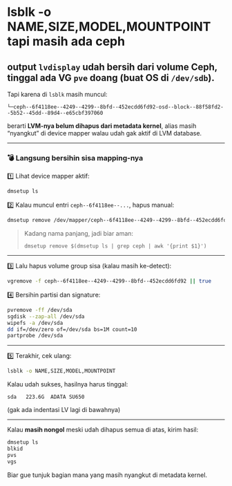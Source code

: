 # lsblk -o NAME,SIZE,MODEL,MOUNTPOINT tapi masih ada ceph

## output `lvdisplay` **udah bersih dari volume Ceph**, tinggal ada VG `pve` doang (buat OS di `/dev/sdb`).

Tapi karena di `lsblk` masih muncul:

```
└─ceph--6f4118ee--4249--4299--8bfd--452ecdd6fd92-osd--block--88f58fd2--5b52--45dd--89d4--e65cbf397060
```

berarti **LVM-nya belum dihapus dari metadata kernel**, alias masih “nyangkut” di device mapper walau udah gak aktif di LVM database.

---

### 💣 Langsung bersihin sisa mapping-nya

1️⃣ Lihat device mapper aktif:

```bash
dmsetup ls
```

2️⃣ Kalau muncul entri `ceph--6f4118ee--...`, hapus manual:

```bash
dmsetup remove /dev/mapper/ceph--6f4118ee--4249--4299--8bfd--452ecdd6fd92-osd--block--88f58fd2--5b52--45dd--89d4--e65cbf397060
```

> Kadang nama panjang, jadi biar aman:
>
> ```
> dmsetup remove $(dmsetup ls | grep ceph | awk '{print $1}')
> ```

---

3️⃣ Lalu hapus volume group sisa (kalau masih ke-detect):

```bash
vgremove -f ceph--6f4118ee--4249--4299--8bfd--452ecdd6fd92 || true
```

4️⃣ Bersihin partisi dan signature:

```bash
pvremove -ff /dev/sda
sgdisk --zap-all /dev/sda
wipefs -a /dev/sda
dd if=/dev/zero of=/dev/sda bs=1M count=10
partprobe /dev/sda
```

---

5️⃣ Terakhir, cek ulang:

```bash
lsblk -o NAME,SIZE,MODEL,MOUNTPOINT
```

Kalau udah sukses, hasilnya harus tinggal:

```
sda   223.6G  ADATA SU650
```

(gak ada indentasi LV lagi di bawahnya)

---

Kalau **masih nongol** meski udah dihapus semua di atas, kirim hasil:

```bash
dmsetup ls
blkid
pvs
vgs
```

Biar gue tunjuk bagian mana yang masih nyangkut di metadata kernel.
